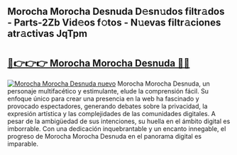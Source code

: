## Morocha Morocha Desnuda D𝚎sn𝚞dos filtr𝚊dos - Parts-2Zb Vid𝚎os f𝚘tos - N𝚞evas filtr𝚊ciones atr𝚊ctivas JqTpm

# <h2><a href="http://mbaat0.tromn.icu/?c=Morocha+Morocha+Desnuda">🔗👉👉👉 Morocha Morocha Desnuda 🔗🔗</a></h2>

[![Morocha Morocha Desnuda nuevo](https://i.imgur.com/pEAQMta.gif)](http://mbaat0.tromn.icu/?c=Morocha+Morocha+Desnuda)
Morocha Morocha Desnuda, un personaje multifacético y estimulante, elude la comprensión fácil. Su enfoque único para crear una presencia en la web ha fascinado y provocado espectadores, generando debates sobre la privacidad, la expresión artística y las complejidades de las comunidades digitales. A pesar de la ambigüedad de sus intenciones, su huella en el ámbito digital es imborrable. Con una dedicación inquebrantable y un encanto innegable, el progreso de Morocha Morocha Desnuda en el panorama digital es imparable.
